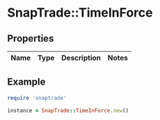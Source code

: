 # SnapTrade::TimeInForce

## Properties

| Name | Type | Description | Notes |
| ---- | ---- | ----------- | ----- |

## Example

```ruby
require 'snaptrade'

instance = SnapTrade::TimeInForce.new()
```

